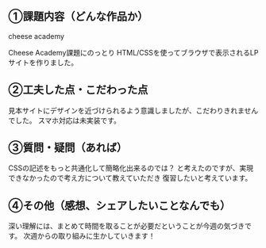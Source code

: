 ## ①課題内容（どんな作品か）
cheese academy

Cheese Academy課題にのっとり
HTML/CSSを使ってブラウザで表示されるLPサイトを作りました。


## ②工夫した点・こだわった点
見本サイトにデザインを近づけられるよう意識しましたが、こだわりきれませんでした。
スマホ対応は未実装です。



## ③質問・疑問（あれば）
CSSの記述をもっと共通化して簡略化出来るのでは？
と考えたのですが、実現できなかったので考え方について教えていただき
復習したいと考えています。


## ④その他（感想、シェアしたいことなんでも）
深い理解には、まとめて時間を取ることが必要だということが今週の気づきです。
次週からの取り組みに生かしていきます！
